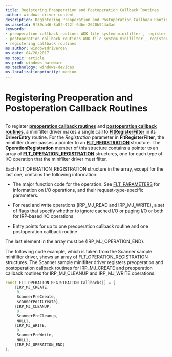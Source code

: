 ```yaml
---
title: Registering Preoperation and Postoperation Callback Routines
author: windows-driver-content
description: Registering Preoperation and Postoperation Callback Routines
ms.assetid: 9f89ca46-8a8f-422f-9dbe-2620b944a3ae
keywords:
- preoperation callback routines WDK file system minifilter , registering
- postoperation callback routines WDK file system minifilter , registering
- registering callback routines
ms.author: windowsdriverdev
ms.date: 04/20/2017
ms.topic: article
ms.prod: windows-hardware
ms.technology: windows-devices
ms.localizationpriority: medium
---
```


# Registering Preoperation and Postoperation Callback Routines


## <span id="ddk_registering_preoperation_and_postoperation_callback_routines_if"></span><span id="DDK_REGISTERING_PREOPERATION_AND_POSTOPERATION_CALLBACK_ROUTINES_IF"></span>


To register [**preoperation callback routines**](https://msdn.microsoft.com/library/windows/hardware/ff551109) and [**postoperation callback routines**](https://msdn.microsoft.com/library/windows/hardware/ff551107), a minifilter driver makes a single call to [**FltRegisterFilter**](https://msdn.microsoft.com/library/windows/hardware/ff544305) in its **DriverEntry** routine. For the *Registration* parameter in **FltRegisterFilter**, the minifilter driver passes a pointer to an [**FLT\_REGISTRATION**](https://msdn.microsoft.com/library/windows/hardware/ff544811) structure. The **OperationRegistration** member of this structure contains a pointer to an array of [**FLT\_OPERATION\_REGISTRATION**](https://msdn.microsoft.com/library/windows/hardware/ff544668) structures, one for each type of I/O operation that the minifilter driver must filter.

Each FLT\_OPERATION\_REGISTRATION structure in the array, except for the last one, contains the following information:

-   The major function code for the operation. See [FLT_PARAMETERS](https://docs.microsoft.com/windows-hardware/drivers/ddi/content/fltkernel/ns-fltkernel-_flt_parameters) for information on I/O operations, and their request-type-specific parameters.

-   For read and write operations (IRP\_MJ\_READ and IRP\_MJ\_WRITE), a set of flags that specify whether to ignore cached I/O or paging I/O or both for IRP-based I/O operations

-   Entry points for up to one preoperation callback routine and one postoperation callback routine

The last element in the array must be {IRP\_MJ\_OPERATION\_END}.

The following code example, which is taken from the Scanner sample minifilter driver, shows an array of FLT\_OPERATION\_REGISTRATION structures. The Scanner sample minifilter driver registers preoperation and postoperation callback routines for IRP\_MJ\_CREATE and preoperation callback routines for IRP\_MJ\_CLEANUP and IRP\_MJ\_WRITE operations.

```cpp
const FLT_OPERATION_REGISTRATION Callbacks[] = {
    {IRP_MJ_CREATE,
     0,
     ScannerPreCreate,
     ScannerPostCreate},
    {IRP_MJ_CLEANUP,
     0, 
     ScannerPreCleanup,
     NULL},
    {IRP_MJ_WRITE,
     0, 
     ScannerPreWrite,
     NULL},
    {IRP_MJ_OPERATION_END}
};
```

 

 




